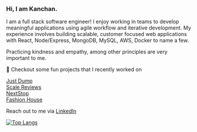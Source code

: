 ### Hi, I am Kanchan. 

I am a full stack software engineer! I enjoy working in teams to develop meaningful applications using agile workflow and iterative development. My experience involves building scalable, customer focused web applications with React, Node/Express, MongoDB, MySQL, AWS, Docker to name a few.

Practicing kindness and empathy, among other principles are very important to me. 
<!--
![Kanchan's GitHub stats](https://github-readme-stats.vercel.app/api?username=kc127&show_icons=true&theme=radical&count_private=true)
-->
🔭 Checkout some fun projects that I recently worked on

<a href="https://github.com/kc127/just-dump" target="_top">Just Dump</a>
<br>
<a href="https://github.com/kc127/reviews-api" target="_top">Scale Reviews</a>
<br>
<a href="https://github.com/Magnetic-Mediterranean/Hub" target="_top">NextStop</a>
<br>
<a href="https://github.com/kc127/fashion-house" target="_top">Fashion House</a>
<br>

Reach out to me via <a href="https://www.linkedin.com/in/kc127/" target="_top">Linkedln</a>

[![Top Langs](https://github-readme-stats.vercel.app/api/top-langs/?username=kc127&layout=compact)](https://github.com/kc127/github-readme-stats)

<!--
**kc127/kc127** is a ✨ _special_ ✨ repository because its `README.md` (this file) appears on your GitHub profile.

Here are some ideas to get you started:

- 🔭 I’m currently working on ...
- 🌱 I’m currently learning ...
- 👯 I’m looking to collaborate on ...
- 🤔 I’m looking for help with ...
- 💬 Ask me about ...
- 📫 How to reach me: ...
- 😄 Pronouns: ...
- ⚡ Fun fact: ...
-->
